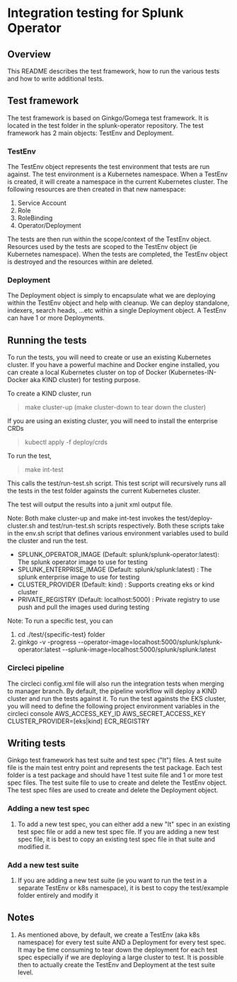 # Integration testing for Splunk Operator

## Overview

This README describes the test framework, how to run the various tests and how to write additional tests.

## Test framework

The test framework is based on Ginkgo/Gomega test framework. It is located in the test folder in the splunk-operator repository.
The test framework has 2 main objects: TestEnv and Deployment.

### TestEnv

The TestEnv object represents the test environment that tests are run against. The test environment is a Kubernetes
namespace. When a TestEnv is created, it will create a namespace in the current Kubernetes cluster. The following
resources are then created in that new namespace:

1. Service Account
1. Role
1. RoleBinding
1. Operator/Deployment

The tests are then run within the scope/context of the TestEnv object. Resources used by the tests are scoped to the
TestEnv object (ie Kubernetes namespace). When the tests are completed, the TestEnv object is destroyed and the
resources within are deleted.

### Deployment

The Deployment object is simply to encapsulate what we are deploying within the TestEnv object and help with cleanup.
We can deploy standalone, indexers, search heads, ...etc within a single Deployment object. A TestEnv can have 1 or more
Deployments.

## Running the tests

To run the tests, you will need to create or use an existing Kubernetes cluster. If you have a powerful machine and
Docker engine installed, you can create a local Kubernetes cluster on top of Docker (Kubernetes-IN-Docker aka KIND
cluster) for testing purpose.

To create a KIND cluster, run
> make cluster-up (make cluster-down to tear down the cluster)

If you are using an existing cluster, you will need to install the enterprise CRDs
> kubectl apply -f deploy/crds

To run the test,
> make int-test

This calls the test/run-test.sh script. This test script will recursively runs all the tests in the test folder againsts
the current Kubernetes cluster.

The test will output the results into a junit xml output file.

Note: Both make cluster-up and make int-test invokes the test/deploy-cluster.sh and test/run-test.sh scripts respectively.
Both these scripts take in the env.sh script that defines various environment variables used to build the cluster and run
the test.

- SPLUNK_OPERATOR_IMAGE (Default: splunk/splunk-operator:latest): The splunk operator image to use for testing  
- SPLUNK_ENTERPRISE_IMAGE (Default: splunk/splunk:latest)       : The splunk enterprise image to use for testing
- CLUSTER_PROVIDER (Default: kind)                              : Supports creating eks or kind cluster
- PRIVATE_REGISTRY (Default: localhost:5000)                    : Private registry to use push and pull the images used during testing

Note: To run a specific test, you can

1. cd ./test/{specific-test} folder
2. ginkgo -v -progress --operator-image=localhost:5000/splunk/splunk-operator:latest --splunk-image=localhost:5000/splunk/splunk:latest

### Circleci pipeline

The circleci config.xml file will also run the integration tests when merging to manager branch. By default, the pipeline workflow will
deploy a KIND cluster and run the tests against it. To run the test againsts the EKS cluster, you will
need to define the following project environment variables in the circleci console
AWS_ACCESS_KEY_ID
AWS_SECRET_ACCESS_KEY
CLUSTER_PROVIDER=[eks|kind]
ECR_REGISTRY

## Writing tests

Ginkgo test framework has test suite and test spec ("It") files. A test suite file is the main test entry point and represents the test package.
Each test folder is a test package and should have 1 test suite file and 1 or more test spec files.
The test suite file to use to create and delete the TestEnv object. The test spec files are used to create and delete the Deployment object.

### Adding a new test spec

1. To add a new test spec, you can either add a new "It" spec in an existing test spec file or add a new test spec file. If you are adding a new test spec file,
it is best to copy an existing test spec file in that suite and modified it.

### Add a new test suite

1. If you are adding a new test suite (ie you want to run the test in a separate TestEnv or k8s namespace), it is best to copy the test/example folder entirely and modify it

## Notes

1. As mentioned above, by default, we create a TestEnv (aka k8s namespace) for every test suite AND a Deployment for every test spec. It may be time consuming to tear down
the deployment for each test spec especially if we are deploying a large cluster to test. It is possible then to actually create the TestEnv and Deployment at the test suite
level.
